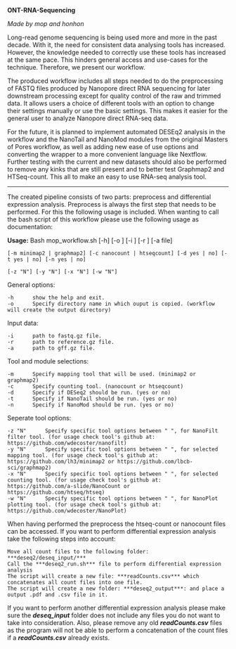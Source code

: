 **ONT-RNA-Sequencing**

_Made by mop and honhon_

Long-read genome sequencing is being used more and more in the past decade. With it, the need for consistent data analysing tools has increased. However, the knowledge needed to correctly use these tools has increased at the same pace. This hinders general access and use-cases for the technique. Therefore, we present our workflow.

The produced workflow includes all steps needed to do the preprocessing of FASTQ files produced by Nanopore direct RNA sequencing for later downstream processing except for quality control of the raw and trimmed data. It allows users a choice of different tools with an option to change their settings manually or use the basic settings. This makes it easier for the general user to analyze Nanopore direct RNA-seq data. 

For the future, it is planned to implement automated DESEq2 analysis in the workflow and the NanoTail and NanoMod modules from the original Masters of Pores workflow, as well as adding new ease of use options and converting the wrapper to a more convenient language like Nextflow. Further testing with the current and new datasets should also be performed to remove any kinks that are still present and to better test Graphmap2 and HTSeq-count. This all to make an easy to use RNA-seq analysis tool.

****

The created pipeline consists of two parts: preprocess and differential expression analysis. Preprocess is always the first step that needs to be performed. For this the following usage is included. When wanting to call the bash script of this workflow please use the following usage as documentation:

**Usage:**
 Bash mop_workflow.sh [-h] [-o <file>] [-i <file>] [-r <file>] [-a file]
	
	[-m minimap2 | graphmap2] [-c nanocount | htseqcount] [-d yes | no] [-t yes | no] [-n yes | no]
	
	[-z "N"] [-y "N"] [-x "N"] [-w "N"]

 General options:
  
	-h		show the help and exit.
	-o		Specify directory name in which ouput is copied. (workflow will create the output directory)

 Input data:
	
	-i		path to fastq.gz file.
	-r		path to reference.gz file.
	-a		path to gff.gz file.

 Tool and module selections:
  
	-m		Specify mapping tool that will be used. (minimap2 or graphmap2)
	-c		Specify counting tool. (nanocount or htseqcount)
	-d		Specify if DESeq2 should be run. (yes or no)
	-t		Specify if NanoTail should be run. (yes or no)
	-n		Specify if NanoMod should be run. (yes or no)

 Seperate tool options:
  
	-z "N"		Specify specific tool options between " ", for NanoFilt filter tool. (for usage check tool's github at: https://github.com/wdecoster/nanofilt)
	-y "N"		Specify specific tool options between " ", for selected mapping tool. (for usage check tool's github at: https://github.com/lh3/minimap2 or https://github.com/lbcb-sci/graphmap2)
	-x "N"		Specify specific tool options between " ", for selected counting tool. (for usage check tool's github at: https://github.com/a-slide/NanoCount or https://github.com/htseq/htseq)
	-w "N"		Specify specific tool options between " ", for NanoPlot plotting tool. (for usage check tool's github at: https://github.com/wdecoster/NanoPlot)

	
	
When having performed the preprocess the htseq-count or nanocount files can be accessed. If you want to perform differential expression analysis take the following steps into account:
	
	Move all count files to the following folder: ***deseq2/deseq_input/***
	Call the ***deseq2_run.sh*** file to perform differential expression analysis
	The script will create a new file: ***readCounts.csv*** which concatenates all count files into one file.
	The script will create a new folder: ***deseq2_output***: and place a output .pdf and .csv file in it.
	
If you want to perform another differential expression analysis please make sure the ***deseq_input*** folder does not include any files you do not want to take into consideration. Also, please remove any old ***readCounts.csv*** files as the program will not be able to perform a concatenation of the count files if a ***readCounts.csv*** already exists.
